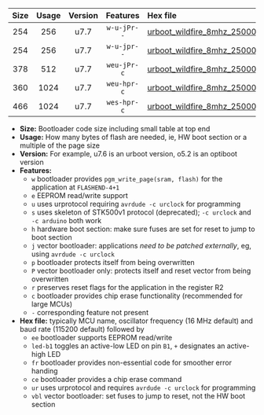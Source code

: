 |Size|Usage|Version|Features|Hex file|
|:-:|:-:|:-:|:-:|:--|
|254|256|u7.7|`w-u-jPr--`|[urboot_wildfire_8mhz_250000bps_led+b5_ur_vbl.hex](https://raw.githubusercontent.com/stefanrueger/urboot.hex/main/boards/wildfire/fcpu_8mhz/250000_bps/urboot_wildfire_8mhz_250000bps_led+b5_ur_vbl.hex)|
|254|256|u7.7|`w-u-jpr--`|[urboot_wildfire_8mhz_250000bps_led+b5_fr_ur_vbl.hex](https://raw.githubusercontent.com/stefanrueger/urboot.hex/main/boards/wildfire/fcpu_8mhz/250000_bps/urboot_wildfire_8mhz_250000bps_led+b5_fr_ur_vbl.hex)|
|378|512|u7.7|`weu-jPr-c`|[urboot_wildfire_8mhz_250000bps_ee_led+b5_fr_ce_ur_vbl.hex](https://raw.githubusercontent.com/stefanrueger/urboot.hex/main/boards/wildfire/fcpu_8mhz/250000_bps/urboot_wildfire_8mhz_250000bps_ee_led+b5_fr_ce_ur_vbl.hex)|
|360|1024|u7.7|`weu-hpr-c`|[urboot_wildfire_8mhz_250000bps_ee_led+b5_fr_ce_ur.hex](https://raw.githubusercontent.com/stefanrueger/urboot.hex/main/boards/wildfire/fcpu_8mhz/250000_bps/urboot_wildfire_8mhz_250000bps_ee_led+b5_fr_ce_ur.hex)|
|466|1024|u7.7|`wes-hpr-c`|[urboot_wildfire_8mhz_250000bps_ee_led+b5_fr_ce.hex](https://raw.githubusercontent.com/stefanrueger/urboot.hex/main/boards/wildfire/fcpu_8mhz/250000_bps/urboot_wildfire_8mhz_250000bps_ee_led+b5_fr_ce.hex)|

- **Size:** Bootloader code size including small table at top end
- **Usage:** How many bytes of flash are needed, ie, HW boot section or a multiple of the page size
- **Version:** For example, u7.6 is an urboot version, o5.2 is an optiboot version
- **Features:**
  + `w` bootloader provides `pgm_write_page(sram, flash)` for the application at `FLASHEND-4+1`
  + `e` EEPROM read/write support
  + `u` uses urprotocol requiring `avrdude -c urclock` for programming
  + `s` uses skeleton of STK500v1 protocol (deprecated); `-c urclock` and `-c arduino` both work
  + `h` hardware boot section: make sure fuses are set for reset to jump to boot section
  + `j` vector bootloader: applications *need to be patched externally*, eg, using `avrdude -c urclock`
  + `p` bootloader protects itself from being overwritten
  + `P` vector bootloader only: protects itself and reset vector from being overwritten
  + `r` preserves reset flags for the application in the register R2
  + `c` bootloader provides chip erase functionality (recommended for large MCUs)
  + `-` corresponding feature not present
- **Hex file:** typically MCU name, oscillator frequency (16 MHz default) and baud rate (115200 default) followed by
  + `ee` bootloader supports EEPROM read/write
  + `led-b1` toggles an active-low LED on pin `B1`, `+` designates an active-high LED
  + `fr` bootloader provides non-essential code for smoother error handing
  + `ce` bootloader provides a chip erase command
  + `ur` uses urprotocol and requires `avrdude -c urclock` for programming
  + `vbl` vector bootloader: set fuses to jump to reset, not the HW boot section
